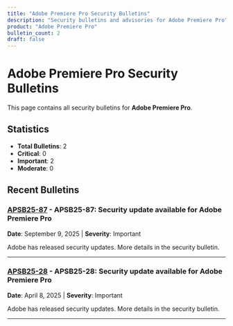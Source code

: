 ```yaml
---
title: "Adobe Premiere Pro Security Bulletins"
description: "Security bulletins and advisories for Adobe Premiere Pro"
product: "Adobe Premiere Pro"
bulletin_count: 2
draft: false
---
```


# Adobe Premiere Pro Security Bulletins

This page contains all security bulletins for **Adobe Premiere Pro**.

## Statistics

- **Total Bulletins**: 2
- **Critical**: 0
- **Important**: 2
- **Moderate**: 0

## Recent Bulletins

### [APSB25-87](https://helpx.adobe.com/security/products/premiere/apsb25-87.html) - APSB25-87: Security update available for Adobe Premiere Pro

**Date**: September 9, 2025 | **Severity**: Important

Adobe has released security updates. More details in the security bulletin.

---

### [APSB25-28](https://helpx.adobe.com/security/products/premiere/apsb25-28.html) - APSB25-28: Security update available for Adobe Premiere Pro

**Date**: April 8, 2025 | **Severity**: Important

Adobe has released security updates. More details in the security bulletin.

---

